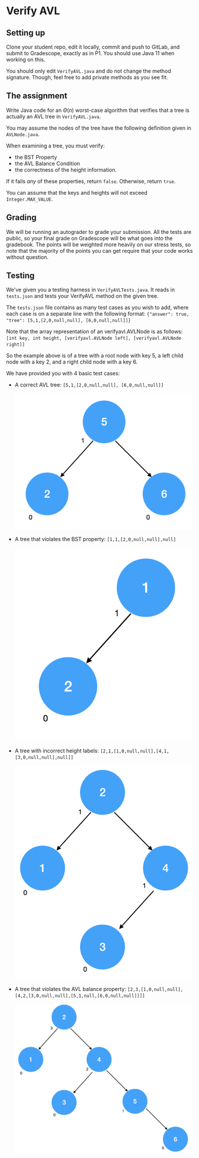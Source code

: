 # Verify AVL

## Setting up

Clone your student repo, edit it locally, commit and push to GitLab, and submit to Gradescope, exactly as in P1. You should use Java 11 when working on this.

You should only edit `VerifyAVL.java` and do not change the method signature. Though, feel free to add private methods as you see fit.

## The assignment

Write Java code for an $`\Theta(n)`$ worst-case algorithm that verifies that a tree is actually an AVL tree in `VerifyAVL.java`.

You may assume the nodes of the tree have the following definition given in `AVLNode.java`.

When examining a tree, you must verify:
- the BST Property
- the AVL Balance Condition
- the correctness of the height information.

If it fails *any* of these properties, return `false`. Otherwise, return `true`.

You can assume that the keys and heights will not exceed `Integer.MAX_VALUE`.

## Grading

We will be running an autograder to grade your submission. All the tests are public, so your final grade on Gradescope will be what goes into the gradebook. The points will be weighted more heavily on our stress tests, so note that the majority of the points you can get require that your code works without question.

## Testing

We've given you a testing harness in `VerifyAVLTests.java`. It reads in `tests.json` and tests your VerifyAVL method on the given tree.

The `tests.json` file contains as many test cases as you wish to add, where each case is on a separate line with the
following format:
`{"answer": true, "tree": [5,1,[2,0,null,null], [6,0,null,null]]}`

Note that the array representation of an verifyavl.AVLNode is as follows:
`[int key, int height, [verifyavl.AVLNode left], [verifyavl.AVLNode right]]`

So the example above is of a tree with a root node with key 5, a left child node with a key 2, and a right child node with a key 6.

We have provided you with 4 basic test cases:

- A correct AVL tree: `[5,1,[2,0,null,null], [6,0,null,null]]`

  ![Correct AVL](./img/correct.png)
- A tree that violates the BST property: `[1,1,[2,0,null,null],null]`

  ![Incorrect BST](./img/bst.png)
- A tree with incorrect height labels: `[2,1,[1,0,null,null],[4,1,[3,0,null,null],null]]`

  ![Incorrect heights](./img/height.png)
- A tree that violates the AVL balance property: `[2,3,[1,0,null,null],[4,2,[3,0,null,null],[5,1,null,[6,0,null,null]]]]`

  ![Incorrect AVL](./img/avl.png)
